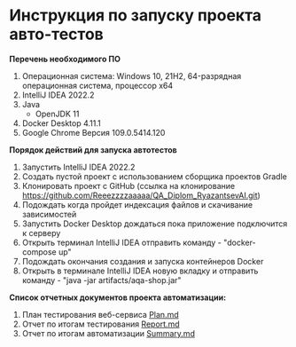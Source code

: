 # Инструкция по запуску проекта авто-тестов
**Перечень необходимого ПО**
  1. Операционная система: Windows 10, 21H2, 64-разрядная операционная система, процессор x64
  1. IntelliJ IDEA 2022.2
  1. Java
      - OpenJDK 11
  1. Docker Desktop 4.11.1
  1. Google Chrome Версия 109.0.5414.120
  
**Порядок действий для запуска автотестов**
  1. Запустить IntelliJ IDEA 2022.2 
  1. Создать пустой проект с использованием сборщика проектов Gradle
  1. Клонировать проект с GitHub (ссылка на клонирование https://github.com/Reeezzzzaaaaa/QA_Diplom_RyazantsevAI.git)
  1. Подождать когда пройдет индексация файлов и скачивание зависимостей
  1. Запустить Docker Desktop дождаться пока приложение подключится к серверу
  1. Открыть терминал IntelliJ IDEA отправить команду - "docker-compose up"
  1. Подождать окончания создания и запуска контейнеров Docker
  1. Открыть в терминале IntelliJ IDEA новую вкладку и отправить команду - "java -jar artifacts/aqa-shop.jar"
  

**Список отчетных документов проекта автоматизации:**
  1. План тестирования веб-сервиса [Plan.md](Plan.md)
  2. Отчет по итогам тестирования [Report.md](Report.md)
  3. Отчет по итогам автоматизации [Summary.md](Summary.md)
